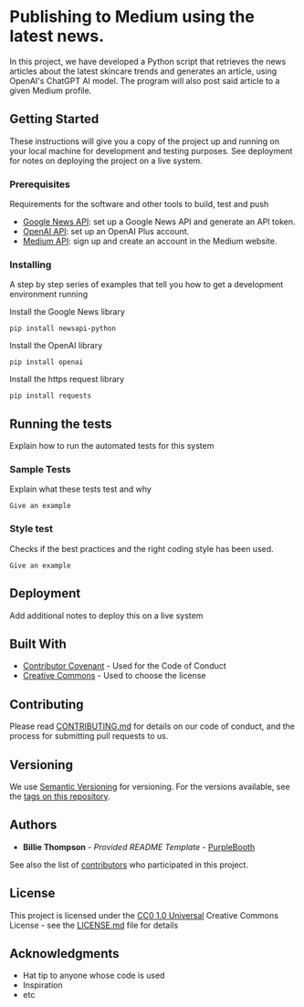 # Publishing to Medium using the latest news. 

In this project, we have developed a Python script that retrieves the news articles about the latest skincare trends and 
generates an article, using OpenAI's ChatGPT AI model. The program will also post said article to a given Medium profile. 

## Getting Started

These instructions will give you a copy of the project up and running on
your local machine for development and testing purposes. See deployment
for notes on deploying the project on a live system.

### Prerequisites

Requirements for the software and other tools to build, test and push 
- [Google News API](https://www.news.google.com): set up a Google News API and generate an API token.
- [OpenAI API](https://www.openai.com): set up an OpenAI Plus account. 
- [Medium API](https://www.medium.com): sign up and create an account in the Medium website. 

### Installing

A step by step series of examples that tell you how to get a development
environment running

Install the Google News library

    pip install newsapi-python

Install the OpenAI library

    pip install openai

Install the https request library

    pip install requests

## Running the tests

Explain how to run the automated tests for this system

### Sample Tests

Explain what these tests test and why

    Give an example

### Style test

Checks if the best practices and the right coding style has been used.

    Give an example

## Deployment

Add additional notes to deploy this on a live system

## Built With

  - [Contributor Covenant](https://www.contributor-covenant.org/) - Used
    for the Code of Conduct
  - [Creative Commons](https://creativecommons.org/) - Used to choose
    the license

## Contributing

Please read [CONTRIBUTING.md](CONTRIBUTING.md) for details on our code
of conduct, and the process for submitting pull requests to us.

## Versioning

We use [Semantic Versioning](http://semver.org/) for versioning. For the versions
available, see the [tags on this
repository](https://github.com/PurpleBooth/a-good-readme-template/tags).

## Authors

  - **Billie Thompson** - *Provided README Template* -
    [PurpleBooth](https://github.com/PurpleBooth)

See also the list of
[contributors](https://github.com/PurpleBooth/a-good-readme-template/contributors)
who participated in this project.

## License

This project is licensed under the [CC0 1.0 Universal](LICENSE.md)
Creative Commons License - see the [LICENSE.md](LICENSE.md) file for
details

## Acknowledgments

  - Hat tip to anyone whose code is used
  - Inspiration
  - etc
